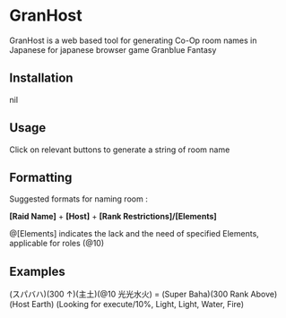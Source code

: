 # GranHost

GranHost is a web based tool for generating Co-Op room names in Japanese for japanese browser game Granblue Fantasy

## Installation

nil

## Usage

Click on relevant buttons to generate a string of room name

## Formatting

Suggested formats for naming room :

**[Raid Name]** + **[Host]** + **[Rank Restrictions]/[Elements]**

@[Elements] indicates the lack and the need of specified Elements, applicable for roles (@10)

## Examples

(スパバハ)(300 ↑)(主土)(@10 光光水火) = (Super Baha)(300 Rank Above) (Host Earth) (Looking for execute/10%, Light, Light, Water, Fire)
